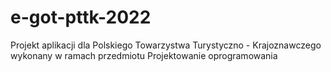 # e-got-pttk-2022
Projekt aplikacji dla Polskiego Towarzystwa Turystyczno - Krajoznawczego wykonany w ramach przedmiotu Projektowanie oprogramowania
